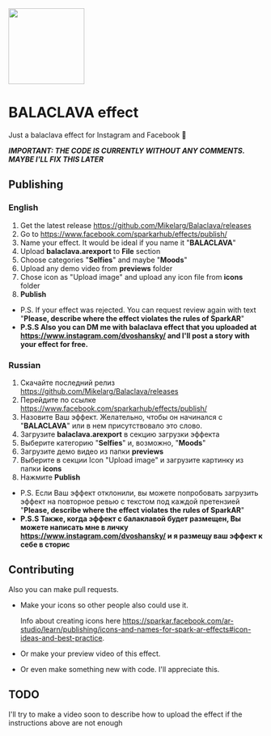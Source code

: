 
<img src="https://i.imgur.com/SkIz1Ba.png" width="150">

# BALACLAVA effect
Just a balaclava effect for Instagram and Facebook 👹

***IMPORTANT: THE CODE IS CURRENTLY WITHOUT ANY COMMENTS. MAYBE I'LL FIX THIS LATER***
## Publishing
### English
1. Get the latest release https://github.com/Mikelarg/Balaclava/releases
2. Go to https://www.facebook.com/sparkarhub/effects/publish/
3. Name your effect. It would be ideal if you name it "**BALACLAVA**"
4. Upload **balaclava.arexport** to **File** section
5. Choose categories "**Selfies**" and maybe "**Moods**"
6. Upload any demo video from **previews** folder
7. Chose icon as "Upload image" and upload any icon file from **icons** folder
8. **Publish**
- P.S. If your effect was rejected. You can request review again with text "**Please, describe where the effect violates the rules of SparkAR**"
- **P.S.S Also you can DM me with balaclava effect that you uploaded at https://www.instagram.com/dvoshansky/ and I'll post a story with your effect for free.**
### Russian
1. Скачайте последний релиз https://github.com/Mikelarg/Balaclava/releases
2. Перейдите по ссылке https://www.facebook.com/sparkarhub/effects/publish/
3. Назовите Ваш эффект. Желательно, чтобы он начинался с "**BALACLAVA**" или в нем присутствовало это слово.
4. Загрузите **balaclava.arexport** в секцию загрузки эффекта
5. Выберите категорию "**Selfies**" и, возможно, "**Moods**"
6. Загрузите демо видео из папки **previews**
7. Выберите в секции Icon "Upload image" и загрузите картинку из папки **icons**
8. Нажмите **Publish**

- P.S. Если Ваш эффект отклонили, вы можете попробовать загрузить эффект на повторное ревью с текстом под каждой претензией "**Please, describe where the effect violates the rules of SparkAR**"
- **P.S.S Также, когда эффект с балаклавой будет размещен, Вы можете написать мне в личку https://www.instagram.com/dvoshansky/ и я размещу ваш эффект к себе в сторис** 

## Contributing
Also you can make pull requests. 
- Make your icons so other people also could use it. 

  Info about creating icons here https://sparkar.facebook.com/ar-studio/learn/publishing/icons-and-names-for-spark-ar-effects#icon-ideas-and-best-practice. 
- Or make your preview video of this effect. 
- Or even make something new with code. I'll appreciate this.

## TODO
I'll try to make a video soon to describe how to upload the effect if the instructions above are not enough
